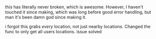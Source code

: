 this has literally never broken, which is awesome. However, I haven't touched it since making, which was long before good error handling, but man it's been damn god since making it.

i forgot this grabs *every* location, not just nearby locations. Changed the func to only get all users locations. issue solved